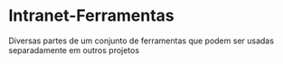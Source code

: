 # Intranet-Ferramentas
Diversas partes de um conjunto de ferramentas que podem ser usadas separadamente em outros projetos
